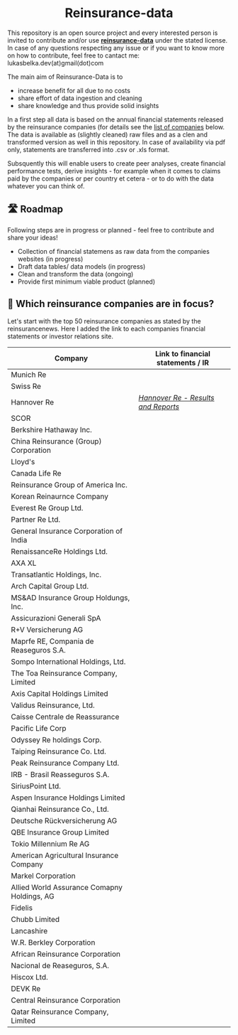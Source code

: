 <h1 align="center"> Reinsurance-data </h1>

This repository is an open source project and every interested person is invited to contribute and/or use  <ins>**reinsurance-data**</ins> under the stated license. In case of any questions respecting any issue or if you want to know more on how to contribute, feel free to cantact me: lukasbelka.dev(at)gmail(dot)com

The main aim of Reinsurance-Data is to

 - increase benefit for all due to no costs
 - share effort of data ingestion and cleaning
 - share knowledge and thus provide solid insights
 
In a first step all data is based on the annual financial statements released by the reinsurance companies (for details see the [list of companies](#companies) below. The data is available as (slightly cleaned) raw files and as a clen and transformed version as well in this repository. In case of availability via pdf only, statements are transferred into .csv or .xls format.

Subsquently this will enable users to create peer analyses, create financial performance tests, derive insights - for example when it comes to claims paid by the companies or per country et cetera - or to do with the data whatever you can think of.

<h2>🛣 Roadmap</h2>

Following steps are in progress or planned - feel free to contribute and share your ideas!

- Collection of financial statemens as raw data from the companies websites (in progress)
- Draft data tables/ data models (in progress)
- Clean and transform the data (ongoing)
- Provide first minimum viable product (planned)

<h2 id="companies"> 🧐 Which reinsurance companies are in focus?</h2>

Let's start with the top 50 reinsurance companies as stated by the reinsurancenews. Here I added the link to each companies financial statements or investor relations site.

| Company                                         | Link to financial statements / IR                                                                        |
|-------------------------------------------------|----------------------------------------------------------------------------------------------------------|
| Munich Re                                       |                                                                                                          |
| Swiss Re                                        |                                                                                                          |
| Hannover Re                                     | *[Hannover Re - Results and Reports](https://www.hannover-re.com/199620/results-and-reports)*            |
| SCOR                                            |                                                                                                          |
| Berkshire Hathaway Inc.                         |                                                                                                          |
| China Reinsurance (Group) Corporation           |                                                                                                          |
| Lloyd's                                         |                                                                                                          |
| Canada Life Re                                  |                                                                                                          |
| Reinsurance Group of America Inc.               |                                                                                                          |
| Korean Reinaurnce Company                       |                                                                                                          |
| Everest Re Group Ltd.                           |                                                                                                          |
| Partner Re Ltd.                                 |                                                                                                          |
| General Insurance Corporation of India          |                                                                                                          |
| RenaissanceRe Holdings Ltd.                     |                                                                                                          |
| AXA XL                                          |                                                                                                          |
| Transatlantic Holdings, Inc.                    |                                                                                                          |
| Arch Capital Group Ltd.                         |                                                                                                          |
| MS&AD Insurance Group Holdungs, Inc.            |                                                                                                          |
| Assicurazioni Generali SpA                      |                                                                                                          |
| R+V Versicherung AG                             |                                                                                                          |
| Maprfe RE, Compania de Reaseguros S.A.          |                                                                                                          |
| Sompo International Holdings, Ltd.              |                                                                                                          |
| The Toa Reinsurance Company, Limited            |                                                                                                          |
| Axis Capital Holdings Limited                   |                                                                                                          |
| Validus Reinsurance, Ltd.                       |                                                                                                          |
| Caisse Centrale de Reassurance                  |                                                                                                          |
| Pacific Life Corp                               |                                                                                                          |
| Odyssey Re holdings Corp.                       |                                                                                                          |
| Taiping Reinsurance Co. Ltd.                    |                                                                                                          |
| Peak Reinsurance Company Ltd.                   |                                                                                                          |
| IRB - Brasil Reasseguros S.A.                   |                                                                                                          |
| SiriusPoint Ltd.                                |                                                                                                          |
| Aspen Insurance Holdings Limited                |                                                                                                          |
| Qianhai Reinsurance Co., Ltd.                   |                                                                                                          |
| Deutsche Rückversicherung AG                    |                                                                                                          |
| QBE Insurance Group Limited                     |                                                                                                          |
| Tokio Millennium Re AG                          |                                                                                                          |
| American Agricultural Insurance Company         |                                                                                                          |
| Markel Corporation                              |                                                                                                          |
| Allied World Assurance Comapny Holdings, AG     |                                                                                                          |
| Fidelis                                         |                                                                                                          |
| Chubb Limited                                   |                                                                                                          |
| Lancashire                                      |                                                                                                          |
| W.R. Berkley Corporation                        |                                                                                                          |
| African Reinsurance Corporation                 |                                                                                                          |
| Nacional de Reaseguros, S.A.                    |                                                                                                          |
| Hiscox Ltd.                                     |                                                                                                          |
| DEVK Re                                         |                                                                                                          |
| Central Reinsurance Corporation                 |                                                                                                          |
| Qatar Reinsurance Company, Limited              |                                                                                                          |



